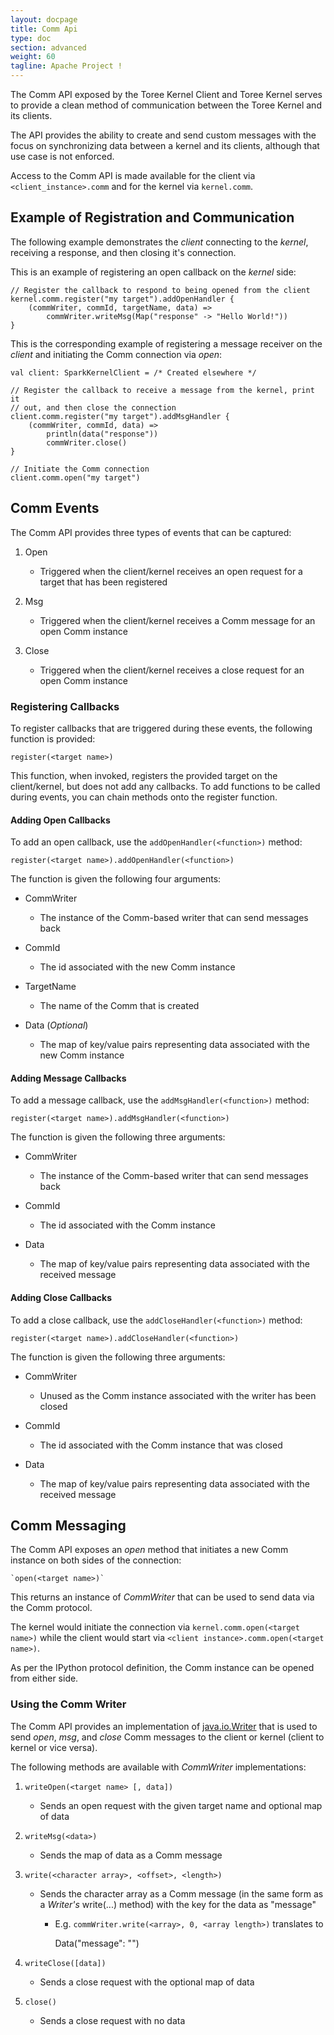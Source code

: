```yaml
---
layout: docpage
title: Comm Api
type: doc
section: advanced
weight: 60
tagline: Apache Project !
---
```


The Comm API exposed by the Toree Kernel Client and Toree Kernel serves to
provide a clean method of communication between the Toree Kernel and its
clients.

The API provides the ability to create and send custom messages with the
focus on synchronizing data between a kernel and its clients, although that
use case is not enforced.

Access to the Comm API is made available for the client via
`<client_instance>.comm` and for the kernel via `kernel.comm`.

Example of Registration and Communication
-----------------------------------------

The following example demonstrates the _client_ connecting to the _kernel_,
receiving a response, and then closing it's connection.

This is an example of registering an open callback on the _kernel_ side:

    // Register the callback to respond to being opened from the client
    kernel.comm.register("my target").addOpenHandler {
        (commWriter, commId, targetName, data) =>
            commWriter.writeMsg(Map("response" -> "Hello World!"))
    }

This is the corresponding example of registering a message receiver on the
_client_ and initiating the Comm connection via _open_:

    val client: SparkKernelClient = /* Created elsewhere */

    // Register the callback to receive a message from the kernel, print it
    // out, and then close the connection
    client.comm.register("my target").addMsgHandler {
        (commWriter, commId, data) =>
            println(data("response"))
            commWriter.close()
    }

    // Initiate the Comm connection
    client.comm.open("my target")

Comm Events
-----------

The Comm API provides three types of events that can be captured:

1. Open

    - Triggered when the client/kernel receives an open request for a target
      that has been registered

2. Msg

    - Triggered when the client/kernel receives a Comm message for an open
      Comm instance

3. Close

    - Triggered when the client/kernel receives a close request for an open
      Comm instance

### Registering Callbacks ###

To register callbacks that are triggered during these events, the following
function is provided:

    register(<target name>)

This function, when invoked, registers the provided target on the
client/kernel, but does not add any callbacks. To add functions to be called
during events, you can chain methods onto the register function.

#### Adding Open Callbacks ####

To add an open callback, use the `addOpenHandler(<function>)` method:

    register(<target name>).addOpenHandler(<function>)

The function is given the following four arguments:

- CommWriter

    - The instance of the Comm-based writer that can send messages back

- CommId

    - The id associated with the new Comm instance

- TargetName

    - The name of the Comm that is created

- Data (_Optional_)

    - The map of key/value pairs representing data associated with the new
      Comm instance

#### Adding Message Callbacks ####

To add a message callback, use the `addMsgHandler(<function>)` method:

    register(<target name>).addMsgHandler(<function>)

The function is given the following three arguments:

- CommWriter

    - The instance of the Comm-based writer that can send messages back

- CommId

    - The id associated with the Comm instance

- Data

    - The map of key/value pairs representing data associated with the
      received message

#### Adding Close Callbacks ####

To add a close callback, use the `addCloseHandler(<function>)` method:

    register(<target name>).addCloseHandler(<function>)

The function is given the following three arguments:

- CommWriter

    - Unused as the Comm instance associated with the writer has been closed

- CommId

    - The id associated with the Comm instance that was closed

- Data

    - The map of key/value pairs representing data associated with the
      received message

Comm Messaging
--------------

The Comm API exposes an _open_ method that initiates a new Comm instance on
both sides of the connection:

    `open(<target name>)`

This returns an instance of _CommWriter_ that can be used to send data via
the Comm protocol.

The kernel would initiate the connection via `kernel.comm.open(<target name>)`
while the client would start via `<client instance>.comm.open(<target name>)`.

As per the IPython protocol definition, the Comm instance can be opened from
either side.

### Using the Comm Writer ###

The Comm API provides an implementation of [java.io.Writer][1] that is used to
send _open_, _msg_, and _close_ Comm messages to the client or kernel (client
to kernel or vice versa).

The following methods are available with _CommWriter_ implementations:

1. `writeOpen(<target name> [, data])`

    - Sends an open request with the given target name and optional map of data

2. `writeMsg(<data>)`

    - Sends the map of data as a Comm message

3. `write(<character array>, <offset>, <length>)`

    - Sends the character array as a Comm message (in the same form as a
      _Writer's_ write(...) method) with the key for the data as "message"

        - E.g. `commWriter.write(<array>, 0, <array length>)` translates to

            Data("message": "<array>")

3. `writeClose([data])`

    - Sends a close request with the optional map of data

4. `close()`

    - Sends a close request with no data

[1]: http://docs.oracle.com/javase/7/docs/api/java/io/Writer.html
